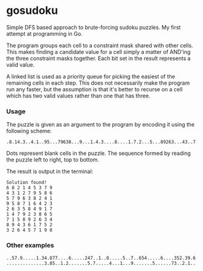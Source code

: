 gosudoku
========

Simple DFS based approach to brute-forcing sudoku puzzles. My first attempt at programming in Go.

The program groups each cell to a constraint mask shared with other cells. This makes finding a candidate value for a cell simply a matter of AND'ing the three constraint masks together. Each bit set in the result represents a valid value.

A linked list is used as a priority queue for picking the easiest of the remaining cells in each step. This does not necessarily make the program run any faster, but the assumption is that it's better to recurse on a cell which has two valid values rather than one that has three.

### Usage

The puzzle is given as an argument to the program by encoding it using the following scheme:

    .8.14.3..4.1..95...79638...9...1.4.3....8....1.7.2...5...89263...43..7.2..6.57.9.
    
Dots represent blank cells in the puzzle. The sequence formed by reading the puzzle left to right, top to bottom.

The result is output in the terminal:

    Solution found!
    6 8 2 1 4 5 3 7 9 
    4 3 1 2 7 9 5 8 6 
    5 7 9 6 3 8 2 4 1 
    9 5 8 7 1 6 4 2 3 
    2 6 3 5 8 4 9 1 7 
    1 4 7 9 2 3 8 6 5 
    7 1 5 8 9 2 6 3 4 
    8 9 4 3 6 1 7 5 2 
    3 2 6 4 5 7 1 9 8 

### Other examples
    ..57.9.....1.34.877....6.....247..1..8.....5..7..654.....6....352.39.6.....2.75..
    ..............3.85..1.2.......5.7.....4...1...9.......5......73..2.1........4...9